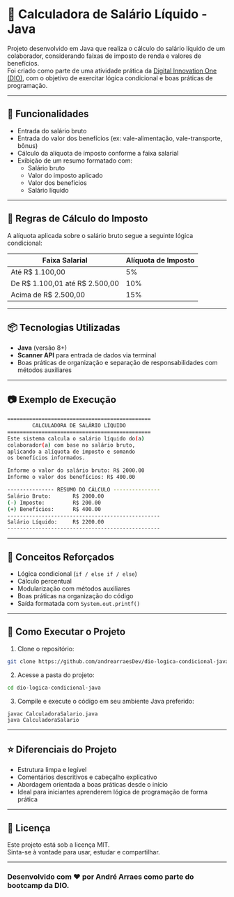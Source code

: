 
# 💼 Calculadora de Salário Líquido - Java

Projeto desenvolvido em Java que realiza o cálculo do salário líquido de um colaborador, considerando faixas de imposto de renda e valores de benefícios.  
Foi criado como parte de uma atividade prática da [Digital Innovation One (DIO)](https://www.dio.me/), com o objetivo de exercitar lógica condicional e boas práticas de programação.

---

## 🚀 Funcionalidades

- Entrada do salário bruto
- Entrada do valor dos benefícios (ex: vale-alimentação, vale-transporte, bônus)
- Cálculo da alíquota de imposto conforme a faixa salarial
- Exibição de um resumo formatado com:
  - Salário bruto
  - Valor do imposto aplicado
  - Valor dos benefícios
  - Salário líquido

---

## 🧮 Regras de Cálculo do Imposto

A alíquota aplicada sobre o salário bruto segue a seguinte lógica condicional:

| Faixa Salarial                | Alíquota de Imposto |
|------------------------------|---------------------|
| Até R$ 1.100,00               | 5%                  |
| De R$ 1.100,01 até R$ 2.500,00| 10%                 |
| Acima de R$ 2.500,00          | 15%                 |

---

## 📦 Tecnologias Utilizadas

- **Java** (versão 8+)
- **Scanner API** para entrada de dados via terminal
- Boas práticas de organização e separação de responsabilidades com métodos auxiliares

---

## 📷 Exemplo de Execução

```bash
==============================================
        CALCULADORA DE SALÁRIO LÍQUIDO        
==============================================
Este sistema calcula o salário líquido do(a) 
colaborador(a) com base no salário bruto,     
aplicando a alíquota de imposto e somando     
os benefícios informados.

Informe o valor do salário bruto: R$ 2000.00
Informe o valor dos benefícios: R$ 400.00

--------------- RESUMO DO CÁLCULO ---------------
Salário Bruto:       R$ 2000.00
(-) Imposto:         R$ 200.00
(+) Benefícios:      R$ 400.00
-------------------------------------------------
Salário Líquido:     R$ 2200.00
-------------------------------------------------
```

---

## 🧠 Conceitos Reforçados

- Lógica condicional (`if / else if / else`)
- Cálculo percentual
- Modularização com métodos auxiliares
- Boas práticas na organização do código
- Saída formatada com `System.out.printf()`

---

## 📌 Como Executar o Projeto

1. Clone o repositório:

```bash
git clone https://github.com/andrearraesDev/dio-logica-condicional-java.git
```

2. Acesse a pasta do projeto:

```bash
cd dio-logica-condicional-java
```

3. Compile e execute o código em seu ambiente Java preferido:

```bash
javac CalculadoraSalario.java
java CalculadoraSalario
```

---

## ⭐ Diferenciais do Projeto

- Estrutura limpa e legível
- Comentários descritivos e cabeçalho explicativo
- Abordagem orientada a boas práticas desde o início
- Ideal para iniciantes aprenderem lógica de programação de forma prática

---

## 📌 Licença

Este projeto está sob a licença MIT.  
Sinta-se à vontade para usar, estudar e compartilhar.

---

### Desenvolvido com ❤️ por André Arraes como parte do bootcamp da DIO.
